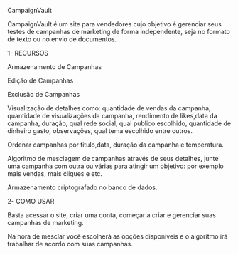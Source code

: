 
CampaignVault

CampaignVault é um site para vendedores cujo objetivo é gerenciar seus testes de campanhas de marketing de forma independente, seja no formato de texto ou no envio de documentos.

1- RECURSOS

Armazenamento de Campanhas 

Edição de Campanhas 

Exclusão de Campanhas 

Visualização de detalhes como: quantidade de vendas da campanha, quantidade de visualizações da campanha, rendimento de likes,data da campanha, duração, qual rede social, qual publico escolhido, quantidade de dinheiro gasto, observações, qual tema escolhido entre outros. 

Ordenar campanhas por titulo,data, duração da campanha e temperatura.

Algoritmo de mesclagem de campanhas através de seus detalhes, junte uma campanha com outra  ou várias para atingir um objetivo: por exemplo mais vendas, mais cliques e etc.

Armazenamento criptografado no banco de dados.


2- COMO USAR

Basta acessar o site, criar uma conta, começar a criar e gerenciar suas campanhas de marketing. 

Na hora de mesclar você escolherá as opções disponíveis e o algoritmo irá trabalhar de acordo com suas campanhas.
